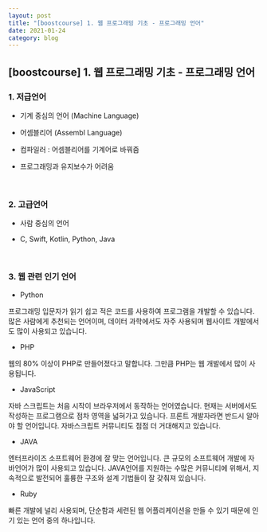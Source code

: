 ```yaml
---
layout: post
title: "[boostcourse] 1. 웹 프로그래밍 기초 - 프로그래밍 언어"
date: 2021-01-24
category: blog
---
```


## [boostcourse] 1. 웹 프로그래밍 기초 - 프로그래밍 언어

### 1. 저급언어

- 기계 중심의 언어 (Machine Language)

- 어셈블리어 (Assembl Language) 

- 컴파일러 : 어셈블리어를 기계어로 바꿔줌

- 프로그래밍과 유지보수가 어려움

<br>

### 2. 고급언어

- 사람 중심의 언어

- C, Swift, Kotlin, Python, Java

<br>

### 3. 웹 관련 인기 언어

- Python 

 프로그래밍 입문자가 읽기 쉽고 적은 코드를 사용하여 프로그램을 개발할 수 있습니다. 많은 사람에게 추천되는 언어이며, 데이터 과학에서도 자주 사용되며 웹사이트 개발에서도 많이 사용되고 있습니다.

- PHP 

 웹의 80% 이상이 PHP로 만들어졌다고 말합니다. 그만큼 PHP는 웹 개발에서 많이 사용됩니다. 

- JavaScript 

 자바 스크립트는 처음 시작이 브라우저에서 동작하는 언어였습니다. 현재는 서버에서도 작성하는 프로그램으로 점차 영역을 넓혀가고 있습니다. 프론트 개발자라면 반드시 알아야 할 언어입니다. 자바스크립트 커뮤니티도 점점 더 거대해지고 있습니다.

- JAVA 

 엔터프라이즈 소프트웨어 환경에 잘 맞는 언어입니다. 큰 규모의 소프트웨어 개발에 자바언어가 많이 사용되고 있습니다. JAVA언어를 지원하는 수많은 커뮤니티에 위해서, 지속적으로 발전되어 훌륭한 구조와 설계 기법들이 잘 갖춰져 있습니다.

- Ruby 

 빠른 개발에 널리 사용되며, 단순함과 세련된 웹 어플리케이션을 만들 수 있기 때문에 인기 있는 언어 중의 하나입니다.




